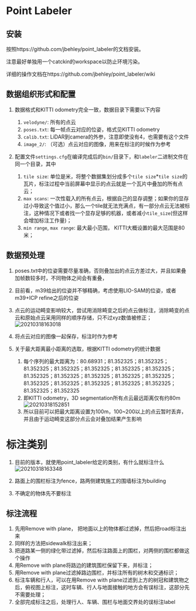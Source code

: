 # Point Labeler
## 安装

按照https://github.com/jbehley/point_labeler的文档安装。

注意最好单独用一个catckin的workspace以防止环境污染。

详细的操作文档在https://github.com/jbehley/point_labeler/wiki

## 数据组织形式和配置

1. 数据格式和KITTI odometry完全一致，数据目录下需要以下内容
   1. `velodyne/`: 所有的点云
   2. `poses.txt`: 每一帧点云对应的位姿，格式见KITTI odometry
   3. `calib.txt`: LiDAR到camera的外参，注意即使没有4，也需要有这个文件
   4. `image_2/`: （可选）点云对应的图像，用来在标注的时候作为参考

2. 配置文件`settings.cfg`在编译完成后的`bin/`目录下，和`labeler`二进制文件在同一个目录，其中
   1. `tile size`: 单位是米，将整个数据集划分成多个`tile size`*`tile size`的瓦片，标注过程中当前屏幕中显示的点云就是一个瓦片中叠加的所有点云；
   2. `max scans`: 一次性载入的所有点云，根据自己的显存调整；如果你的显存过小导致这个值过小，那么一个tile就无法充满点，有一部分点云无法被标注，这种情况下或者找一个显存足够的机器，或者减小`tile_size`(但这样会增加标注工作量)；
   3. `min range`, `max range`: 最大最小范围， KITTI大概设置的最大范围是80米；


## 数据预处理

1. poses.txt中的位姿需要尽量准确，否则叠加出的点云方差过大，并且如果叠加帧数较多时，不同物体之间会有重叠，
2. 目前看，m39给出的位姿并不够精确，考虑使用LIO-SAM的位姿，或者m39+ICP refine之后的位姿
3. 点云的运动畸变影响较大，尝试用消除畸变之后的点云做标注，消除畸变的点云和原始点云采用同样的顺序存储，只不过xyz数值被修正；
![20210318163018](https://cdn.jsdelivr.net/gh/HViktorTsoi/gitnote-image@master/PicGo/20210318163018.png)

4. 将点云对应的图像一起保存，标注时作为参考
5. 关于最大距离最小距离的选取，根据KITTI odometry的统计数据
   1. 每个序列的最大距离为：80.68931；81.352325；81.352325；81.352325；81.352325；81.352325；81.352325；81.352325；81.352325；81.352325；81.352325；81.352325；81.352325；81.352325；81.352325；81.352325；81.352325；81.352325；81.352325；81.352325
   2. 即KITTI odometry，3D segmentation所有点云最远距离仅有约80m ![20210318152851](https://cdn.jsdelivr.net/gh/HViktorTsoi/gitnote-image@master/PicGo/20210318152851.png)
   3. 所以目前可以把最大距离设置为100m，100~200以上的点云暂时丢弃，并且由于运动畸变这部分点云会对叠加结果产生影响

# 标注类别

1. 目前的版本，就使用point_labeler给定的类别，有什么就标注什么
![20210318163348](https://cdn.jsdelivr.net/gh/HViktorTsoi/gitnote-image@master/PicGo/20210318163348.png)

2. 路面上的围栏标注为fence，路两侧建筑施工的围墙标注为building

3. 不确定的物体先不要标注

## 标注流程
1. 先用Remove with plane， 把地面以上的物体都过滤掉，然后把road标注出来
2. 同样的方法把sidewalk标注出来；
3. 把道路某一侧的绿化带过滤掉，然后标注路面上的围栏，对两侧的围栏都做这个操作
4. 用Remove with plane将路边的建筑围栏保留下来，并标注；
5. 用Remove with plane过滤掉路边围栏，并标注所有的树木和交通标识；
6. 标注车辆和行人，可以在用Remove with plane过滤到上方的树冠和建筑物之后，俯视图上标注，这时车辆、行人与地面接触的地方会有误标注，这部分先不需要处理；
7. 全部完成标注之后，处理行人、车辆、围栏与地面交界处的误标注label


